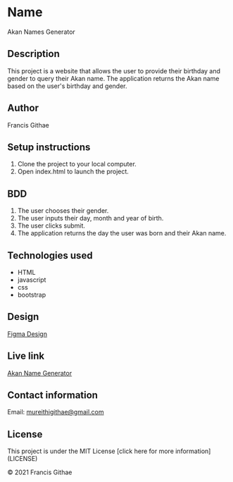 # Name

Akan Names Generator

## Description
This project is a website that allows the user to provide their birthday and gender to query their Akan name. The application returns the Akan name based on the user's birthday and gender.
## Author

Francis Githae

## Setup instructions
1. Clone the project to your local computer.
2. Open index.html to launch the project.


## BDD
1. The user chooses their gender.
2. The user inputs their day, month and year of birth.
3. The user clicks submit.
4. The application returns the day the user was born and their Akan name.

## Technologies used
- HTML
- javascript
- css
- bootstrap

## Design

[Figma Design](https://www.figma.com/file/6mILbgDIqTGqEYpo5hOx6V/akan-name?node-id=0%3A1)

## Live link

[Akan Name Generator](https://githaefrancis.github.io/akan-name-generator/)
## Contact information
Email: mureithigithae@gmail.com

## License
<p>This project is under the MIT License [click here for more information](LICENSE)</p>

&copy; 2021 Francis Githae

